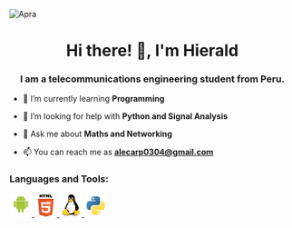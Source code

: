 ![Apra](https://apraperu.com/wp-content/uploads/2019/08/banner4.jpg)
<h1 align="center">Hi there! 👋, I'm Hierald</h1>
<h3 align="center">I am a telecommunications engineering student from Peru.</h3>

- 🌱 I’m currently learning **Programming**

- 🤝 I’m looking for help with **Python and Signal Analysis**

- 💬 Ask me about **Maths and Networking**

- 📫 You can reach me as **alecarp0304@gmail.com**


<h3 align="left">Languages and Tools:</h3>
<p align="left"> <a href="https://developer.android.com" target="_blank" rel="noreferrer"> <img src="https://raw.githubusercontent.com/devicons/devicon/master/icons/android/android-original-wordmark.svg" alt="android" width="40" height="40"/> </a> <a href="https://www.w3.org/html/" target="_blank" rel="noreferrer"> <img src="https://raw.githubusercontent.com/devicons/devicon/master/icons/html5/html5-original-wordmark.svg" alt="html5" width="40" height="40"/> </a> <a href="https://www.linux.org/" target="_blank" rel="noreferrer"> <img src="https://raw.githubusercontent.com/devicons/devicon/master/icons/linux/linux-original.svg" alt="linux" width="40" height="40"/> </a> <a href="https://www.python.org" target="_blank" rel="noreferrer"> <img src="https://raw.githubusercontent.com/devicons/devicon/master/icons/python/python-original.svg" alt="python" width="40" height="40"/> </a> </p>
